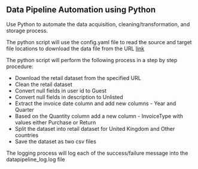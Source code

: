 ## Data Pipeline Automation using Python

Use Python to automate the data acquisition, cleaning/transformation, and storage process.

The python script will use the config.yaml file to read the source and target file locations to download the data file from the URL 
[link](https://archive.ics.uci.edu/ml/datasets.php)

The python script will perform the following process in a step by step procedure:
* Download the retail dataset from the specified URL
 * Clean the retail dataset 
 * Convert null fields in user id to Guest
 * Convert null fields in description to Unlisted
 * Extract the invoice date column and add new columns - Year and Quarter
 * Based on the Quantity column add a new column - InvoiceType with values either Purchase or Return
 * Split the dataset into retail dataset for United Kingdom and Other countries
 * Save the dataset as two csv files
     
  The logging process will log each of the success/failure message into the datapipeline_log.log file
